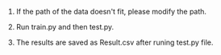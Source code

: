 1. If the path of the data doesn't fit, please modify the path.

2. Run train.py and then test.py.

3. The results are saved as Result.csv after runing test.py file. 